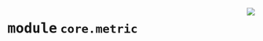 <!-- markdownlint-disable -->

<a href="https://github.com/tjyuyao/ice-learn/blob/main/ice/core/metric.py"><img align="right" style="float:right;" src="https://img.shields.io/badge/-source-cccccc?style=flat-square"></a>

# <kbd>module</kbd> `core.metric`








